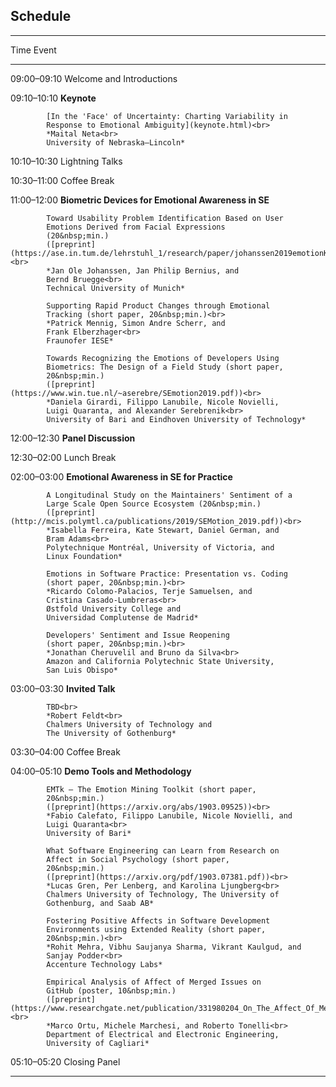 ## Schedule

----------------------------------------------------------------------
Time        Event
----------- ----------------------------------------------------------
09:00–09:10 Welcome and Introductions

09:10–10:10 **Keynote**

            [In the 'Face' of Uncertainty: Charting Variability in
            Response to Emotional Ambiguity](keynote.html)<br>
			*Maital Neta<br>
			University of Nebraska—Lincoln*

10:10–10:30 Lightning Talks

10:30–11:00 Coffee Break

11:00–12:00 **Biometric Devices for Emotional Awareness in SE** <!-- – Chair: Person -->

            Toward Usability Problem Identification Based on User
			Emotions Derived from Facial Expressions
			(20&nbsp;min.)
			([preprint](https://ase.in.tum.de/lehrstuhl_1/research/paper/johanssen2019emotionKit.pdf))<br>
            *Jan Ole Johanssen, Jan Philip Bernius, and
			Bernd Bruegge<br>
			Technical University of Munich*

            Supporting Rapid Product Changes through Emotional
			Tracking (short paper, 20&nbsp;min.)<br>
            *Patrick Mennig, Simon Andre Scherr, and
			Frank Elberzhager<br>
			Fraunofer IESE*

            Towards Recognizing the Emotions of Developers Using
			Biometrics: The Design of a Field Study (short paper,
			20&nbsp;min.)
			([preprint](https://www.win.tue.nl/~aserebre/SEmotion2019.pdf))<br>
            *Daniela Girardi, Filippo Lanubile, Nicole Novielli,
			Luigi Quaranta, and Alexander Serebrenik<br>
			University of Bari and Eindhoven University of Technology*

12:00–12:30 **Panel Discussion**

12:30–02:00 Lunch Break

02:00–03:00 **Emotional Awareness in SE for Practice** <!-- – Chair: Person -->

            A Longitudinal Study on the Maintainers' Sentiment of a
			Large Scale Open Source Ecosystem (20&nbsp;min.)
			([preprint](http://mcis.polymtl.ca/publications/2019/SEMotion_2019.pdf))<br>
            *Isabella Ferreira, Kate Stewart, Daniel German, and
			Bram Adams<br>
			Polytechnique Montréal, University of Victoria, and
			Linux Foundation*

            Emotions in Software Practice: Presentation vs. Coding
			(short paper, 20&nbsp;min.)<br>
            *Ricardo Colomo-Palacios, Terje Samuelsen, and
			Cristina Casado-Lumbreras<br>
			Østfold University College and
			Universidad Complutense de Madrid*

            Developers' Sentiment and Issue Reopening
			(short paper, 20&nbsp;min.)<br>
            *Jonathan Cheruvelil and Bruno da Silva<br>
            Amazon and California Polytechnic State University,
			San Luis Obispo*

03:00–03:30 **Invited Talk**

            TBD<br>
			*Robert Feldt<br>
            Chalmers University of Technology and
			The University of Gothenburg*

03:30–04:00 Coffee Break

04:00–05:10 **Demo Tools and Methodology** <!-- – Chair: Person -->

            EMTk — The Emotion Mining Toolkit (short paper,
			20&nbsp;min.)
			([preprint](https://arxiv.org/abs/1903.09525))<br>
            *Fabio Calefato, Filippo Lanubile, Nicole Novielli, and
			Luigi Quaranta<br>
			University of Bari*

            What Software Engineering can Learn from Research on
			Affect in Social Psychology (short paper,
			20&nbsp;min.)
			([preprint](https://arxiv.org/pdf/1903.07381.pdf))<br>
            *Lucas Gren, Per Lenberg, and Karolina Ljungberg<br>
            Chalmers University of Technology, The University of
			Gothenburg, and Saab AB*

            Fostering Positive Affects in Software Development
			Environments using Extended Reality (short paper,
			20&nbsp;min.)<br>
            *Rohit Mehra, Vibhu Saujanya Sharma, Vikrant Kaulgud, and
			Sanjay Podder<br>
			Accenture Technology Labs*

            Empirical Analysis of Affect of Merged Issues on
			GitHub (poster, 10&nbsp;min.)
			([preprint](https://www.researchgate.net/publication/331980204_On_The_Affect_Of_Merged_Issues_on_GitHub))<br>
            *Marco Ortu, Michele Marchesi, and Roberto Tonelli<br>
			Department of Electrical and Electronic Engineering,
			University of Cagliari*

05:10–05:20 Closing Panel

----------------------------------------------------------------------
